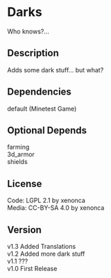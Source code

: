 Darks
=========

Who knows?...

Description
-----------
Adds some dark stuff... but what?


Dependencies
--------------
default (Minetest Game)

Optional Depends
-----------------
farming  
3d_armor  
shields

License
---------

Code: LGPL 2.1 by xenonca  
Media: CC-BY-SA 4.0 by xenonca


Version
---------
v1.3 Added Translations  
v1.2 Added more dark stuff  
v1.1 ???  
v1.0 First Release
